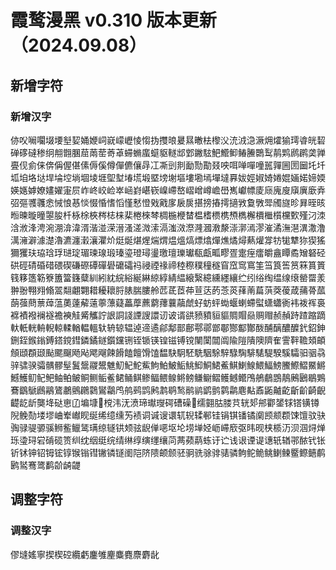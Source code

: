 # 霞鹜漫黑 v0.310 版本更新（2024.09.08）

## 新增字符

### 新增汉字

㑊㕮㘎㘚㙍㙘㙦㛃㛚㛹㟃㠇㠓㠣㥄㥮㧑㩳㫰㬊㬎㬚㭕㰀㳇㳘㳚㴔㵐㶲㸌㺄㻬㽏㿠䂮䃅䃎䃮䅟䌹䎃䎖䐃䓛䓣䓨䓫䓬䗖䗛䗪䗴䝙䡵䢺䣘䥕䮄䰾䲘䲟䲠䲢䴉䴕䴖䴗䴘䴙䶮亸亹伣侴俫倴偁偓偡傃傉傒僔僤儦儴冔冮凘剅剕勔勚勩叕咉咡啴嘽噇嚚嚲圌圐圙圫圲坬垍垎垯垾埨埪埫堌堎堐堲堼堾塃塅塈塝塮塸塿墈墕墠墶奡妭娙婌婍婘婫婳婼媂媆媖嫕嫭嫽嫿嬥寁屃岞峂峧崄崒崡崶嵁嵚嵲嵽嶅嶍嶒嶟嶦嶨嶲巘幖庱庼廆廋廎廙廞弆弨彄彟彠悆悈悢惎惔惙惛愭慆慬慭憕戣戭扅扆扊揕搒摏摴擿敩敻斆斝斶旞昣昪晊晐暅暕暶曈曌朘杄栐梌梜梣梽梾棐棬棶棽椆椸楩榃榅榰槚槜槱檇檞檟檵櫍欓歅殣汈洓浛浟浲涄涴淜渰湋湑湝湴溁溍溞溠溦溹滆滍滧漈漋漍漖漦漴漷漹漻漼潏潕潖潩潵澛澫澭澼澽濋瀂瀌瀍瀔瀼灈炌烶烻煁煋煓煟煴熅熇熛熻燀燋燏燖爇爟牚牥牻犨狝猰猺獮玃玞珕琀琈琎琔瑂瑓瑔瑖瑧瑬璒璕璗璬璮瓅瓛瓻甗畖疁疍疐痓癗皭盦瞫矞矰砮硁硔硜碃碈碏碨碶磏磜磹磾礐礳礵祃祲禋禒禘稑穄穙穜穟窅窊窎窵筀筜筤筶筼箖篔篢篯簃簉簕簝簠簹籛糵紃紖紞綄綌綖綝綡綧綪緼縗繄繶纁纆纕纻纼绤绹缊缐缞罃罶羕翀翂翈翙翛翯翷翽翾耤耰耲脟脿腨膢舲苉茋茝茽荁荙菂菍菼萚萳萹葓葖葰葴蒱蓇蓏蓢蔃蔄蔈蔊蕰薁薘薢薳薴薸薿藟藦藨藭蘀蘘虉虤虸蚄蚲蜐蝘蝲螮螱蟏蠨衠袆袯裈裛褯襀襏襕襚襜襫觟觱觿詝詪詷諓諲謏譞讱诐谞谼豮豶貆貙賙賵赑赒赗赪赬跱蹅蹜蹢軑軝輄輈輗輬輮輶輼轀轪辀辌辒逴遆遹鄃鄅鄑鄜鄠鄩鄫鄳酂酅酇酦酺醨醲醾釴鉊鉮鉶銍鍭鎓鎛鎝鎲鏏鏻鐍鐩鑕钂铏铚锧锳锽镃镈镋闉闑闒阘隃隑隤隩隮隺霅靽韂頍頔頠頲頵颋颭颸飀飏飐飔飗餗餶饁饘馉馌馧駃駉駓駪駰駼騂騄騊騑騞騠騤騱驦驲骃骉骍骕骙骦髃髎髽鬒鬶鬷鬹魋魛魢鮀鮆鮈鮊鮍鮜鮡鮣鮦鮶鮺鯕鯻鰁鰃鰏鰟鰧鰶鰼鱀鱂鱤鱯鱽鱾鲃鲉鲌鲏鲖鲗鲘鲝鲪鲬鲯鲹鲾鳂鳈鳉鳑鳒鳚鳛鳠鳡鳤鳲鵃鵏鵾鶄鶊鶠鶡鶪鶱鶹鷈鷉鷊鷟鷫鸇鸊鸏鸑鸘鸤鸼鹀鹍鹒鹔鹖鹙鹝鹟鹠鹯鹲鹴麀黇鼒鼫齇齕齗齘齮齯齼龁龂龑鿍鿎𠅤𠙶𡎚𡐓𡑍𣗋𣲗𣲘𣸣𤧛𤩽𤫉𥔲𥕢𥖨𥗽𦈡𦒍𦙶𦝼𦭜𨐈𨙸𨚕𨟠𨭉𨱇𨱏𨱑𨱔𨺙𩾃𪟝𪣻𪤗𪨰𪨶𪩘𪾢𫄧𫄨𫄷𫄸𫇭𫌀𫍣𫍯𫍲𫍽𫐄𫐐𫐓𫑡𫓯𫓶𫓹𫔍𫔎𫔶𫖮𫖯𫖳𫗧𫗴𫘜𫘝𫘦𫘧𫘨𫘪𫘬𫚕𫚖𫚭𫛭𫞩𫟅𫟦𫟹𫠆𫠊𫠜𫢸𫫇𫭟𫭢𫭼𫮃𫰛𫵷𫶇𫷷𫸩𬀩𬀪𬂩𬃊𬇕𬇙𬇹𬊈𬊤𬍛𬍡𬍤𬒈𬒔𬒗𬕂𬘓𬘘𬘡𬘩𬘫𬘬𬘭𬘯𬙂𬙊𬙋𬜬𬜯𬞟𬟁𬟽𬣙𬣞𬣡𬣳𬤇𬤊𬤝𬨂𬨎𬩽𬪩𬬩𬬮𬬱𬬸𬬹𬬿𬭁𬭎𬭚𬭤𬭩𬭬𬭯𬭸𬭼𬮱𬮿𬯀𬯎𬱖𬱟𬳵𬳶𬳽𬳿𬴂𬴃𬴊𬶋𬶍𬶏𬶐𬶟𬶠𬶨𬶭𬶮𬷕𬸘𬸚𬸣𬸦𬸪𬹼𬺈𬺓

## 调整字符

### 调整汉字

僇塳媱寧揳楔硿纜虧鏖雊麈麋麑麖麝龀
